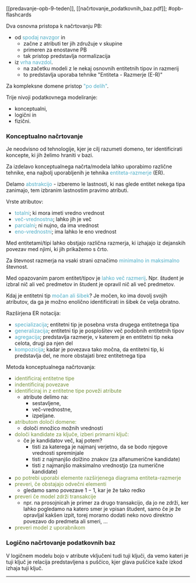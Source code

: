 [[predavanje-opb-9-teden]], [[načrtovanje_podatkovnih_baz.pdf]]; #opb-flashcards 

Dva osnovna pristopa k načrtovanju PB:
- od <font color="#4bacc6">spodaj navzgor </font>in
	- začne z atributi ter jih združuje v skupine
	- primeren za enostavne PB
	- tak pristop predstavlja normalizacija
- iz <font color="#4bacc6">vrha navzdol</font>.
	- na začetku modeli z le nekaj osnovnih entitetnih tipov in razmerij
	- to predstavlja uporaba tehnike "Entiteta - Razmerje (E-R)"

Za kompleksne domene pristop <font color="#4bacc6">"po delih"</font>.

Trije nivoji podatkovnega modeliranje:
- konceptualni,
- logični in
- fizični.

### Konceptualno načrtovanje
Je neodvisno od tehnologije, kjer je cilj razumeti domeno, ter identificirati koncepte, ki jih želimo hraniti v bazi.

Za izdelavo konceptualnega načrta/modela lahko uporabimo različne tehnike, ena najbolj uporabljenih je tehnika <font color="#4bacc6">entiteta-razmerje</font> (ER).

Delamo <font color="#4bacc6">abstrakcijo</font> - izberemo le lastnosti, ki nas glede entitet nekega tipa zanimajo, tem izbranim lastnostim pravimo atributi.

Vrste atributov:
- <font color="#4bacc6">totalni</font>; ki mora imeti vredno vrednost
- <font color="#4bacc6">več-vrednostna</font>; lahko jih je več
- <font color="#4bacc6">parcialni</font>; ni nujno, da ima vrednost
- <font color="#4bacc6">eno-vrednostni</font>; ima lahko le eno vrednost

Med entitetami/tipi lahko obstjajo različna razmerja, ki izhajajo iz dejanskih povezav med njimi, ki jih prikažemo s črto.

Za števnost razmerja na vsaki strani označimo <font color="#4bacc6">minimalno in maksimalno</font> števnost.

Med opazovanim parom entitet/tipov je <font color="#4bacc6">lahko več razmerij</font>. Npr. študent je izbral nič ali več predmetov in študent je opravil nič ali več predmetov.

Kdaj je entitetni tip <font color="#4bacc6">močan ali šibek</font>?
Je močen, ko ima dovolj svojih atributov, da ga je možno enolično identificirati in šibek če velja obratno.

Razširjena ER notacija:
- <font color="#4bacc6">specializacija</font>; entitetni tip je posebna vrsta drugega entitetnega tipa
- <font color="#4bacc6">generalizacija</font>; entitetni tip je posplošitev več podobnih entitetnih tipov
- <font color="#4bacc6">agregacija</font>; predstavlja razmerje, v katerem je en entitetni tip neka celota, drugi pa njen del
- <font color="#4bacc6">kompozicija</font>; kadar je povezava tako močna, da entitetni tip, ki predstavlja del, ne more obstajati brez entitetnega tipa

Metoda konceptualnega načrtovanja:
-  <font color="#76923c">identificiraj entitetne tipe</font>
- <font color="#76923c"> indentificiraj povezave</font>
-  <font color="#76923c">identificiraj in z entitetne tipe poveži atribute</font>
	-  atribute delimo na:
		- sestavljene,
		- več-vrednostne,
		- izpeljane.
-  <font color="#76923c">atributom določi domene:</font>
	- določi množico možnih vrednosti
-  <font color="#76923c">določi kandidate za ključe, izberi primarni ključ:</font>
	- če je kandidatov več, kaj potem?
		- tisti za katerega je najmanj verjetno, da se bodo njegove vrednosti spreminjale
		- tisti z najmanjšo dolžino znakov (za alfanumerične kandidate)
		- tisti z najmanjšo maksimalno vrednostjo (za numerične kandidate)
-  <font color="#76923c">po potrebi uporabi elemente razširjenega diagrama entiteta-razmerje</font>
-  <font color="#76923c">preveri, če obstajajo odvečni elementi</font>
	- gledamo samo povezave $1-1$, kar je že tako redko
- <font color="#76923c"> preveri če model zdrži transakcije</font>
	- npr. na prosojnicah je primer za drugo transakcijo, da jo ne zdrži, ker lahko pogledamo na katero smer je vpisan študent, samo če je že opravljal kakšen izpit, torej moramo dodati neko novo direktno povezavo do predmeta ali smeri, ...
-  <font color="#76923c">preveri model z uporabnikom</font>

### Logično načrtovanje podatkovnih baz

V logičnem modelu bojo v atribute vključeni tudi tuji ključi, da vemo kateri je tuji ključ je relacija predstavljena s puščico, kjer glava puščice kaže izkod izhaja tuji ključ.



---


